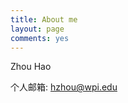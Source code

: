 ```yaml
---
title: About me
layout: page
comments: yes
---
```

  
Zhou Hao      

个人邮箱: hzhou@wpi.edu    
 